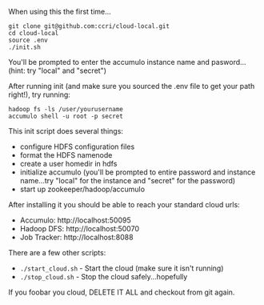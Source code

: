 When using this the first time...

    git clone git@github.com:ccri/cloud-local.git
    cd cloud-local
    source .env
    ./init.sh

You'll be prompted to enter the accumulo instance name and pasword...(hint: try "local" and "secret")

After running init (and make sure you sourced the .env file to get your path right!), try running:

    hadoop fs -ls /user/yourusername
    accumulo shell -u root -p secret

This init script does several things:
* configure HDFS configuration files
* format the HDFS namenode
* create a user homedir in hdfs
* initialize accumulo (you'll be prompted to entire password and instance name...try "local" for the instance and "secret" for the password)
* start up zookeeper/hadoop/accumulo

After installing it you should be able to reach your standard cloud urls:

* Accumulo:    http://localhost:50095
* Hadoop DFS:  http://localhost:50070
* Job Tracker: http://localhost:8088

There are a few other scripts:

* ```./start_cloud.sh``` - Start the cloud (make sure it isn't running)
* ```./stop_cloud.sh``` - Stop the cloud safely...hopefully

If you foobar you cloud, DELETE IT ALL and checkout from git again.
